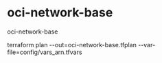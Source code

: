 # oci-network-base
oci-network-base


terraform plan --out=oci-network-base.tfplan --var-file=config/vars_arn.tfvars
